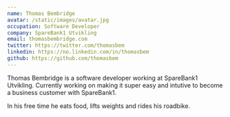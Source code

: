 ```yaml
---
name: Thomas Bembridge
avatar: /static/images/avatar.jpg
occupation: Software Developer
company: SpareBank1 Utvikling
email: thomasbembridge.com
twitter: https://twitter.com/thomasbem
linkedin: https://no.linkedin.com/in/thomasbem
github: https://github.com/thomasbem
---
```


Thomas Bembridge is a software developer working at SpareBank1 Utvikling. Currently working on making it super easy and intutive to become a business customer with SpareBank1.

In his free time he eats food, lifts weights and rides his roadbike.
